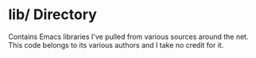 lib/ Directory
==============

Contains Emacs libraries I've pulled from various sources around the
net. This code belongs to its various authors and I take no credit for
it.
